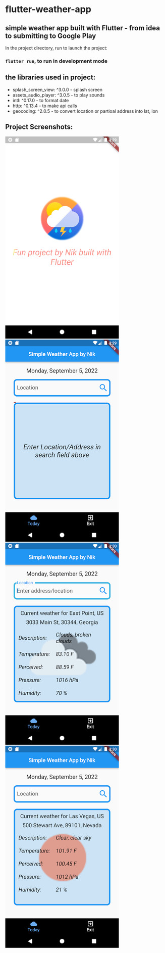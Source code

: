 # flutter-weather-app

## simple weather app built with Flutter - from idea to submitting to Google Play

In the project directory, run to launch the project:

### `flutter run`, to run in development mode

## the libraries used in project:
* splash_screen_view: ^3.0.0 - splash screen
* assets_audio_player: ^3.0.5 - to play sounds
* intl: ^0.17.0 - to format date
* http: ^0.13.4 - to make api calls
* geocoding: ^2.0.5 - to convert location or partioal address into lat, lon

## Project Screenshots:
![screenshot 1](screenshots/screenshot1.png "project screenshot")
![screenshot 2](screenshots/screenshot2.png "project screenshot")
![screenshot 3](screenshots/screenshot3.png "project screenshot")
![screenshot 3](screenshots/screenshot4.png "project screenshot")
